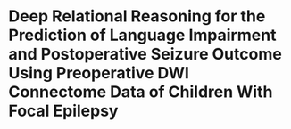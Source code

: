 # Deep Relational Reasoning for the Prediction of Language Impairment and Postoperative Seizure Outcome Using Preoperative DWI Connectome Data of Children With Focal Epilepsy
